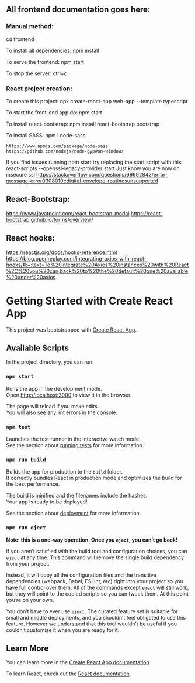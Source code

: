 ## All frontend documentation goes here:
### Manual method:
cd frontend

To install all dependencies:
    npm install

To serve the frontend:
    npm start

To stop the server:
    ctrl+c

### React project creation:
To create this project:
    npx create-react-app web-app --template typescript

To start the front-end app do:
    npm start

To install react-bootstrap:
    npm install react-bootstrap bootstrap

To install SASS:
    npm i node-sass

    https://www.npmjs.com/package/node-sass
    https://github.com/nodejs/node-gyp#on-windows   

If you find issues running npm start
try replacing the start script with this: react-scripts --openssl-legacy-provider start
Just know you are now on insecure ssl
https://stackoverflow.com/questions/69692842/error-message-error0308010cdigital-envelope-routinesunsupported



## React-Bootstrap:
https://www.javatpoint.com/react-bootstrap-modal
https://react-bootstrap.github.io/forms/overview/

## React hooks:
https://reactjs.org/docs/hooks-reference.html
https://blog.openreplay.com/integrating-axios-with-react-hooks/#:~:text=To%20integrate%20Axios%20instances%20with%20React%2C%20you%20can,back%20to%20the%20default%20one%20available%20under%20axios.




# Getting Started with Create React App

This project was bootstrapped with [Create React App](https://github.com/facebook/create-react-app).

## Available Scripts

In the project directory, you can run:

### `npm start`

Runs the app in the development mode.\
Open [http://localhost:3000](http://localhost:3000) to view it in the browser.

The page will reload if you make edits.\
You will also see any lint errors in the console.

### `npm test`

Launches the test runner in the interactive watch mode.\
See the section about [running tests](https://facebook.github.io/create-react-app/docs/running-tests) for more information.

### `npm run build`

Builds the app for production to the `build` folder.\
It correctly bundles React in production mode and optimizes the build for the best performance.

The build is minified and the filenames include the hashes.\
Your app is ready to be deployed!

See the section about [deployment](https://facebook.github.io/create-react-app/docs/deployment) for more information.

### `npm run eject`

**Note: this is a one-way operation. Once you `eject`, you can’t go back!**

If you aren’t satisfied with the build tool and configuration choices, you can `eject` at any time. This command will remove the single build dependency from your project.

Instead, it will copy all the configuration files and the transitive dependencies (webpack, Babel, ESLint, etc) right into your project so you have full control over them. All of the commands except `eject` will still work, but they will point to the copied scripts so you can tweak them. At this point you’re on your own.

You don’t have to ever use `eject`. The curated feature set is suitable for small and middle deployments, and you shouldn’t feel obligated to use this feature. However we understand that this tool wouldn’t be useful if you couldn’t customize it when you are ready for it.

## Learn More

You can learn more in the [Create React App documentation](https://facebook.github.io/create-react-app/docs/getting-started).

To learn React, check out the [React documentation](https://reactjs.org/).
